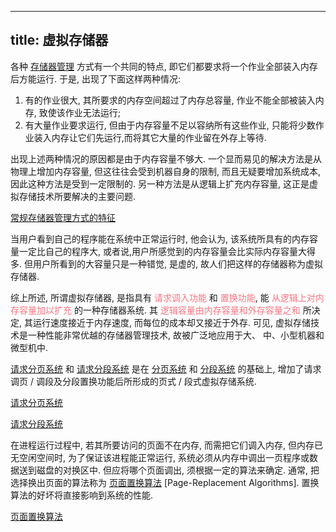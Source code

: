 
---
title: 虚拟存储器
---

<style>
hint {
  color: gray;  
}
em {
  color: rgb(249, 117, 131);
  font-style: normal;
}
</style>

各种 [存储器管理](/408/operating-system/存储器管理.md) ⽅式有⼀个共同的特点, 即它们都要求将⼀个作业全部装⼊内存后⽅能运⾏. 于是, 出现了下⾯这样两种情况:

1. 有的作业很⼤, 其所要求的内存空间超过了内存总容量, 作业不能全部被装⼊内存, 致使该作业⽆法运⾏;
1. 有⼤量作业要求运⾏, 但由于内存容量不⾜以容纳所有这些作业, 只能将少数作业装⼊内存让它们先运⾏,⽽将其它⼤量的作业留在外存上等待.

出现上述两种情况的原因都是由于内存容量不够⼤. ⼀个显⽽易见的解决⽅法是从物理上增加内存容量, 但这往往会受到机器⾃⾝的限制, ⽽且⽆疑要增加系统成本, 因此这种⽅法是受到⼀定限制的. 另⼀种⽅法是从逻辑上扩充内存容量, 这正是虚拟存储技术所要解决的主要问题.

[常规存储器管理⽅式的特征](/408/operating-system/常规存储器管理⽅式的特征.md#:embed)

当⽤户看到⾃⼰的程序能在系统中正常运⾏时, 他会认为, 该系统所具有的内存容量⼀定⽐⾃⼰的程序⼤, 或者说,⽤户所感觉到的内存容量会⽐实际内存容量⼤得多. 但⽤户所看到的⼤容量只是⼀种错觉, 是虚的, 故⼈们把这样的存储器称为虚拟存储器.

综上所述, 所谓虚拟存储器, 是指具有 *请求调⼊功能* 和 *置换功能*, 能 *从逻辑上对内存容量加以扩充* 的⼀种存储器系统. 其 *逻辑容量由内存容量和外存容量之和* 所决定, 其运⾏速度接近于内存速度, ⽽每位的成本却又接近于外存. 可见, 虚拟存储技术是⼀种性能⾮常优越的存储器管理技术, 故被⼴泛地应⽤于⼤、 中、⼩型机器和微型机中. 

[请求分页系统](/408/operating-system/请求分页系统.md) 和 [请求分段系统](/408/operating-system/请求分段系统.md) 是在 [分页系统](/408/operating-system/分页存储管理⽅式.md) 和 [分段系统](/408/operating-system/分段存储管理⽅式.md) 的基础上, 增加了请求调页 / 调段及分段置换功能后所形成的页式 / 段式虚拟存储系统. 

[请求分页系统](/408/operating-system/请求分页系统.md#:embed)

[请求分段系统](/408/operating-system/请求分段系统.md#:embed)

在进程运⾏过程中, 若其所要访问的页⾯不在内存, ⽽需把它们调⼊内存, 但内存已⽆空闲空间时, 为了保证该进程能正常运⾏, 系统必须从内存中调出⼀页程序或数据送到磁盘的对换区中. 但应将哪个页⾯调出, 须根据⼀定的算法来确定. 通常, 把选择换出页⾯的算法称为 [页⾯置换算法](/408/operating-system/页⾯置换算法.md) [Page-Replacement Algorithms]. 置换算法的好坏将直接影响到系统的性能.

[页⾯置换算法](/408/operating-system/页⾯置换算法.md#:embed)
